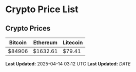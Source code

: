 # Crypto Price List

## Crypto Prices
| Bitcoin | Ethereum | Litecoin |
| ------- | -------- | -------- |
| $84906 | $1632.61 | $79.41 |
**Last Updated:** 2025-04-14 03:12 UTC
**Last Updated:** $DATE$
